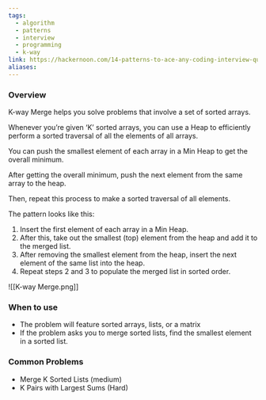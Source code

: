 ```yaml
---
tags:
  - algorithm
  - patterns
  - interview
  - programming
  - k-way
link: https://hackernoon.com/14-patterns-to-ace-any-coding-interview-question-c5bb3357f6ed
aliases:
---
```



### Overview

K-way Merge helps you solve problems that involve a set of sorted arrays.


Whenever you’re given ‘K’ sorted arrays, you can use a Heap to efficiently perform a sorted traversal of all the elements of all arrays. 

You can push the smallest element of each array in a Min Heap to get the overall minimum. 

After getting the overall minimum, push the next element from the same array to the heap. 

Then, repeat this process to make a sorted traversal of all elements.



The pattern looks like this:

1. Insert the first element of each array in a Min Heap.
2. After this, take out the smallest (top) element from the heap and add it to the merged list.
3. After removing the smallest element from the heap, insert the next element of the same list into the heap.
4. Repeat steps 2 and 3 to populate the merged list in sorted order.



![[K-way Merge.png]]



### When to use

- The problem will feature sorted arrays, lists, or a matrix
- If the problem asks you to merge sorted lists, find the smallest element in a sorted list.


### Common Problems

- Merge K Sorted Lists (medium)
- K Pairs with Largest Sums (Hard)

